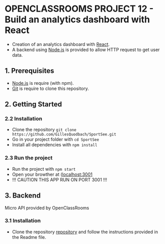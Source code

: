 # OPENCLASSROOMS PROJECT 12 - Build an analytics dashboard with React

- Creation of an analytics dashboard with [React](https://reactjs.org/).
- A backend using [Node.js](https://nodejs.org/en/) is provided to allow HTTP request to get user data.

## 1. Prerequisites

- [Node.js](https://nodejs.org/en/) is require (with npm).
- [Git](https://git-scm.com/) is require to clone this repository.

## 2. Getting Started

### 2.2 Installation

- Clone the repository `git clone https://github.com/GillesQuodbach/SportSee.git`
- Go in your project folder with `cd SportSee`
- Install all dependencies with `npm install`

### 2.3 Run the project

- Run the project with `npm start`
- Open your browther at ([localhost:3001](http://localhost:3001/)
- !!! CAUTION THIS APP RUN ON PORT 3001 !!!

## 3. Backend

Micro API provided by OpenClassRooms

### 3.1 Installation

- Clone the repository [repository](https://github.com/OpenClassrooms-Student-Center/P9-front-end-dashboard) and follow the instructions provided in the Readme file.
